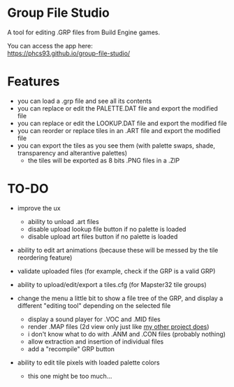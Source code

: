 # Group File Studio

A tool for editing .GRP files from Build Engine games.

You can access the app here:  
https://phcs93.github.io/group-file-studio/

# Features

- you can load a .grp file and see all its contents
- you can replace or edit the PALETTE.DAT file and export the modified file
- you can replace or edit the LOOKUP.DAT file and export the modified file
- you can reorder or replace tiles in an .ART file and export the modified file
- you can export the tiles as you see them (with palette swaps, shade, transparency and alterantive palettes)
    - the tiles will be exported as 8 bits .PNG files in a .ZIP

# TO-DO

- improve the ux
    - ability to unload .art files
    - disable upload lookup file button if no palette is loaded
    - disable upload art files button if no palette is loaded

- ability to edit art animations (because these will be messed by the tile reordering feature)

- validate uploaded files (for example, check if the GRP is a valid GRP)

- ability to upload/edit/export a tiles.cfg (for Mapster32 tile groups)

- change the menu a little bit to show a file tree of the GRP, and display a different "editing tool" depending on the selected file
    - display a sound player for .VOC and .MID files
    - render .MAP files (2d view only just like [my other project does](https://github.com/phcs93/duke-map-viewer))
    - i don't know what to do with .ANM and .CON files (probably nothing)
    - allow extraction and insertion of individual files
    - add a "recompile" GRP button

- ability to edit tile pixels with loaded palette colors
    - this one might be too much...